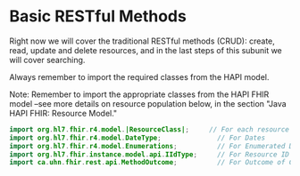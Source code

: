 # Basic RESTful Methods

Right now we will cover the traditional RESTful methods (CRUD): create, read, update and delete resources, and in the last steps of this subunit we will cover searching.

Always remember to import the required classes from the HAPI model.

Note: Remember to import the appropriate classes from the HAPI FHIR model –see more details on resource population below, in the section "Java HAPI FHIR: Resource Model."

```java
import org.hl7.fhir.r4.model.|ResourceClass|;     // For each resource class  
import org.hl7.fhir.r4.model.DateType;              // For Dates  
import org.hl7.fhir.r4.model.Enumerations;          // For Enumerated Datatypes  
import org.hl7.fhir.instance.model.api.IIdType;     // For Resource ID  
import ca.uhn.fhir.rest.api.MethodOutcome;          // For Outcome of Creation  
```
